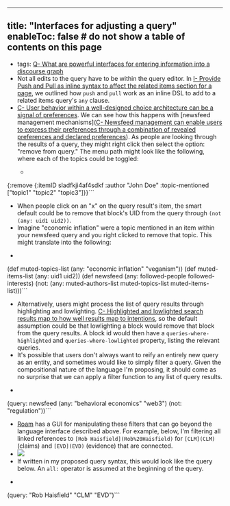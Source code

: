 
---
title: "Interfaces for adjusting a query"
enableToc: false # do not show a table of contents on this page
---
- tags: [Q- What are powerful interfaces for entering information into a discourse graph](../LitReview/Extended%20Universe/WIP/Q-%20What%20are%20powerful%20interfaces%20for%20entering%20information%20into%20a%20discourse%20graph.md)
- Not all edits to the query have to be within the query editor. In [I- Provide Push and Pull as inline syntax to affect the related items section for a page](I-%20Provide%20Push%20and%20Pull%20as%20inline%20syntax%20to%20affect%20the%20related%20items%20section%20for%20a%20page.md), we outlined how `push` and `pull` work as an inline DSL to add to a related items query's `any` clause. 
- [C- User behavior within a well-designed choice architecture can be a signal of preferences](../LitReview/C-%20User%20behavior%20within%20a%20well-designed%20choice%20architecture%20can%20be%20a%20signal%20of%20preferences.md). We can see how this happens with [newsfeed management mechanisms]([C- Newsfeed management can enable users to express their preferences through a combination of revealed preferences and declared preferences](../LitReview/Extended%20Universe/Linked%20References/C-%20Newsfeed%20management%20can%20enable%20users%20to%20express%20their%20preferences%20through%20a%20combination%20of%20revealed%20preferences%20and%20declared%20preferences.md)). As people are looking through the results of a query, they might right click then select the option: "remove from query." The menu path might look like the following, where each of the topics could be toggled:
    - ```clojure
{:remove {:itemID sladfkji4af4sdkf
          :author "John Doe"
          :topic-mentioned ["topic1"
                            "topic2"
                            "topic3"]}}```
- When people click on an "x" on the query result's item, the smart default could be to remove that block's UID from the query through `(not (any: uid1 uid2))`.
- Imagine "economic inflation" were a topic mentioned in an item within your newsfeed query and you right clicked to remove that topic. This might translate into the following:
- ```clojure
(def muted-topics-list
  (any: "economic inflation"
        "veganism"))
(def muted-items-list
  (any: uid1
        uid2))
(def newsfeed
  (any: followed-people
        followed-interests)
  (not: (any: muted-authors-list
              muted-topics-list
              muted-items-list)))```
- Alternatively, users might process the list of query results through highlighting and lowlighting. [C- Highlighted and lowlighted search results map to how well results map to intentions](../LitReview/Extended%20Universe/C-%20Highlighted%20and%20lowlighted%20search%20results%20map%20to%20how%20well%20results%20map%20to%20intentions.md), so the default assumption could be that lowlighting a block would remove that block from the query results. A block id would then have a `queries-where-highlighted` and `queries-where-lowlighted` property, listing the relevant queries.
- It's possible that users don't always want to reify an entirely new query as an entity, and sometimes would like to simply filter a query. Given the compositional nature of the language I'm proposing, it should come as no surprise that we can apply a filter function to any list of query results.
- ```clojure
(query:
  newsfeed
  (any: "behavioral economics"
        "web3")
  (not: "regulation"))```
- [Roam](Roam) has a GUI for manipulating these filters that can go beyond the language interface described above. For example, below, I'm filtering all linked references to `[Rob Haisfield](Rob%20Haisfield)` for `[CLM](CLM)` (claims) and `[EVD](EVD)` (evidence) that are connected.
- ![](https://firebasestorage.googleapis.com/v0/b/firescript-577a2.appspot.com/o/imgs%2Fapp%2Fwrite-hypertext-notebook-graph-research%2FRwZUCu20fg.png?alt=media&token=314cf155-c8ec-4904-a051-8cb6b4496269)
- If written in my proposed query syntax, this would look like the query below. An `all:` operator is assumed at the beginning of the query.
- ```clojure
(query: "Rob Haisfield"
        "CLM"
        "EVD")```
